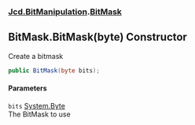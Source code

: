 ### [Jcd.BitManipulation](Jcd_BitManipulation.md 'Jcd.BitManipulation').[BitMask](Jcd_BitManipulation_BitMask.md 'Jcd.BitManipulation.BitMask')
## BitMask.BitMask(byte) Constructor
Create a bitmask    
```csharp
public BitMask(byte bits);
```
#### Parameters
<a name='Jcd_BitManipulation_BitMask_BitMask(byte)_bits'></a>
`bits` [System.Byte](https://docs.microsoft.com/en-us/dotnet/api/System.Byte 'System.Byte')  
The BitMask to use
  
